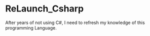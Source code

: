 # ReLaunch_Csharp
After years of not using C#, I need to refresh my knowledge of this programming Language. 
